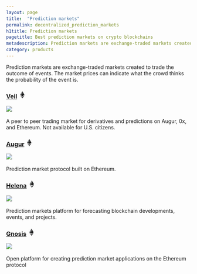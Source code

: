 ```yaml
---
layout: page
title:  "Prediction markets"
permalink: decentralized_prediction_markets
h1title: Prediction markets
pagetitle: Best prediction markets on crypto blockchains  
metadescription: Prediction markets are exchange-traded markets created for the purpose of trading the outcome of events.
category: products
---
```


Prediction markets are exchange-traded markets created to trade the outcome of events. The market prices can indicate what the crowd thinks the probability of the event is.

### [Veil](https://veil.co/) ![](/images/ether.png)

![](//image.thum.io/get/width/500/crop/600/https://veil.co/)

A peer to peer trading market for derivatives and predictions on Augur, 0x, and Ethereum. Not available for U.S. citizens.

### [Augur](https://www.augur.net/) ![](/images/ether.png)

![](//image.thum.io/get/width/500/crop/600/https://www.augur.net/)

Prediction market protocol built on Ethereum.

### [Helena](https://helena.network/) ![](/images/ether.png)

![](//image.thum.io/get/width/500/crop/600/https://helena.network/)

Prediction markets platform for forecasting blockchain developments, events, and projects.

### [Gnosis](https://gnosis.io/) ![](/images/ether.png)

![](//image.thum.io/get/width/500/crop/600/https://gnosis.io/)

Open platform for creating prediction market applications on the Ethereum protocol
